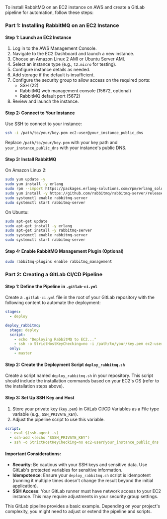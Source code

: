 To install RabbitMQ on an EC2 instance on AWS and create a GitLab pipeline for automation, follow these steps:

### Part 1: Installing RabbitMQ on an EC2 Instance

#### Step 1: Launch an EC2 Instance

1. Log in to the AWS Management Console.
2. Navigate to the EC2 Dashboard and launch a new instance.
3. Choose an Amazon Linux 2 AMI or Ubuntu Server AMI.
4. Select an instance type (e.g., `t2.micro` for testing).
5. Configure instance details as needed.
6. Add storage if the default is insufficient.
7. Configure the security group to allow access on the required ports:
   - SSH (22)
   - RabbitMQ web management console (15672, optional)
   - RabbitMQ default port (5672)
8. Review and launch the instance.

#### Step 2: Connect to Your Instance

Use SSH to connect to your instance:

```bash
ssh -i /path/to/your/key.pem ec2-user@your_instance_public_dns
```

Replace `/path/to/your/key.pem` with your key path and `your_instance_public_dns` with your instance's public DNS.

#### Step 3: Install RabbitMQ

On Amazon Linux 2:

```bash
sudo yum update -y
sudo yum install -y erlang
sudo rpm --import https://packages.erlang-solutions.com/rpm/erlang_solutions.asc
sudo yum install -y https://github.com/rabbitmq/rabbitmq-server/releases/download/v3.8.9/rabbitmq-server-3.8.9-1.el7.noarch.rpm
sudo systemctl enable rabbitmq-server
sudo systemctl start rabbitmq-server
```

On Ubuntu:

```bash
sudo apt-get update
sudo apt-get install -y erlang
sudo apt-get install -y rabbitmq-server
sudo systemctl enable rabbitmq-server
sudo systemctl start rabbitmq-server
```

#### Step 4: Enable RabbitMQ Management Plugin (Optional)

```bash
sudo rabbitmq-plugins enable rabbitmq_management
```

### Part 2: Creating a GitLab CI/CD Pipeline

#### Step 1: Define the Pipeline in `.gitlab-ci.yml`

Create a `.gitlab-ci.yml` file in the root of your GitLab repository with the following content to automate the deployment:

```yaml
stages:
  - deploy

deploy_rabbitmq:
  stage: deploy
  script:
    - echo "Deploying RabbitMQ to EC2..."
    - ssh -o StrictHostKeyChecking=no -i /path/to/your/key.pem ec2-user@your_instance_public_dns 'bash -s' < deploy_rabbitmq.sh
  only:
    - master
```

#### Step 2: Create the Deployment Script `deploy_rabbitmq.sh`

Create a script named `deploy_rabbitmq.sh` in your repository. This script should include the installation commands based on your EC2's OS (refer to the installation steps above).

#### Step 3: Set Up SSH Key and Host

1. Store your private key (`key.pem`) in GitLab CI/CD Variables as a File type variable (e.g., `SSH_PRIVATE_KEY`).
2. Adjust the pipeline script to use this variable.

```yaml
script:
  - eval $(ssh-agent -s)
  - ssh-add <(echo "$SSH_PRIVATE_KEY")
  - ssh -o StrictHostKeyChecking=no ec2-user@your_instance_public_dns 'bash -s' < deploy_rabbitmq.sh
```

#### Important Considerations:

- **Security**: Be cautious with your SSH keys and sensitive data. Use GitLab's protected variables for sensitive information.
- **Idempotence**: Ensure your `deploy_rabbitmq.sh` script is idempotent (running it multiple times doesn't change the result beyond the initial application).
- **SSH Access**: Your GitLab runner must have network access to your EC2 instance. This may require adjustments in your security group settings.

This GitLab pipeline provides a basic example. Depending on your project's complexity, you might need to adjust or extend the pipeline and scripts.